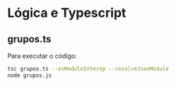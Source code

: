 # Lógica e Typescript

## grupos.ts

Para executar o código:

```sh
tsc grupos.ts --esModuleInterop --resolveJsonModule
node grupos.js
```
